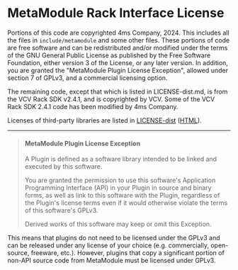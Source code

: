 # MetaModule Rack Interface License

Portions of this code are copyrighted 4ms Company, 2024. This includes all the files in `include/metamodule` and some other files. These portions of code are free software and can be redistributed and/or modified under the terms of the GNU General Public License as published by the Free Software Foundation, either version 3 of the License, or any later version. In addition, you are granted the "MetaModule Plugin License Exception", allowed under section 7 of GPLv3, and a commercial licensing option.

The remaining code, except that which is listed in LICENSE-dist.md, is from the VCV Rack SDK v2.4.1, and is copyrighted by VCV. Some of the VCV Rack SDK 2.4.1 code has been modified by 4ms Company.

Licenses of third-party libraries are listed in [LICENSE-dist](https://github.com/VCVRack/Rack/blob/v2/LICENSE-dist.md) ([HTML](LICENSE-dist.html)).

--------------------------------------

>#### MetaModule Plugin License Exception
>
>A Plugin is defined as a software library intended to be linked and executed by this software.
>
>You are granted the permission to use this software's Application Programming Interface (API) in your Plugin in source and binary forms, as well as link to this software with the Plugin, regardless of the Plugin's license terms even if it would otherwise violate the terms of this software's GPLv3.
>
>Derived works of this software may keep or omit this Exception.

This means that plugins do not need to be licensed under the GPLv3 and can be released under any license of your choice (e.g. commercially, open-source, freeware, etc.). However, plugins that copy a significant portion of non-API source code from MetaModule must be licensed under GPLv3.

